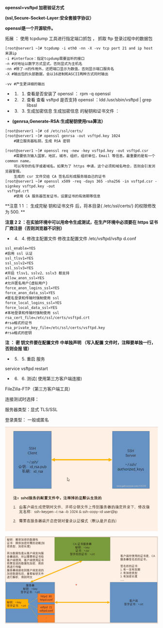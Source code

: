 **openssl+vsftpd 加密验证方式**

**(ssl,Secure-Socket-Layer:安全套接字协议）**

**openssl是一个开源软件。**

拓展 ： 使用 tcpdump 工具进行指定端口抓包 ， 抓取 ftp 登录过程中的数据包

```
[root@server1 ~]# tcpdump -i eth0 -nn -X -vv tcp port 21 and ip host 来源ip
-i #interface：指定tcpdump需要监听的接口
-n #对地址以数字方式显式，否则显式为主机名
-nn #除了-n的作用外，还把端口显示为数值，否则显示端口服务名
-X #输出包的头部数据，会以16进制和ASCII两种方式同时输出

-vv #产生更详细的输出
```

- 1. 1. 查看是否安装了 openssl ：
rpm -q openssl


- 2. 2. 查看 查看 vsftpd 是否支持 openssl
：ldd /usr/sbin/vsftpd | grep libssl


- 3. 3. 生成加密信息 生成加密信息 的秘钥和证书文件
：

- **(genrsa,Generate-RSA:生成秘钥使用rsa算法）**

```
[root@server1 ~]# cd /etc/ssl/certs/
[root@server1 ~]# openssl genrsa -out vsftpd.key 1024    
    #建立服务器私钥，生成 RSA 密钥

[root@server1 ~]# openssl req -new -key vsftpd.key -out vsftpd.csr
    #需要依次输入国家，地区，城市，组织，组织单位，Email 等信息。最重要的是有一个 common name，
    可以写你的名字或者域名。如果为了 https 申请，这个必须和域名吻合，否则会引发浏览器警报。
    生成的 csr 文件交给 CA 签名后形成服务端自己的证书
[root@server1 ~]# openssl x509 -req -days 365 -sha256 -in vsftpd.csr -signkey vsftpd.key -out
 vsftpd.crt
    #使用 CA 服务器签发证书，设置证书的有效期等信息
```

**注意 1 1 ： 生成完秘 钥和证书文件 后，将本目录{ /etc/ssl/certs/} 的权限修改为 500.
**

**注意 2 2 ：在实验环境中可以用命令生成测试，在生产环境中必须要在 https 证书厂商注册（否则浏览器不识别）**

- 4. 4. 修改主配置文件 修改主配置文件 /etc/vsftpd/vsftp d.conf


```
ssl_enable=YES
#启用 ssl 认证
ssl_tlsv1=YES
ssl_sslv2=YES
ssl_sslv3=YES
#开启 tlsv1、sslv2、sslv3 都支持
allow_anon_ssl=YES
#允许匿名用户{虚拟用户}
force_anon_logins_ssl=YES
force_anon_data_ssl=YES
#匿名登录和传输时强制使用 ssl
force_local_logins_ssl=YES
force_local_data_ssl=YES
#本地登录和传输时强制使用 ssl
rsa_cert_file=/etc/ssl/certs/vsftpd.crt
#rsa格式的证书
rsa_private_key_file=/etc/ssl/certs/vsftpd.key
#rsa格式的密钥
```

**注 ： 密 钥文件要在配置文件 中单独声明 （写入配置 文件时，注释要单独一行，否则会报 错）**

- 5. 5. 重启 服务


service vsftpd restart

- 6. 6. 测试(  使用第三方客户端连接)





FileZilla-FTP（第三方客户端工具）


连接测试时选择：


服务器类型：显式 TLS/SSL


登录类型： 一般或匿名

![](images/WEBRESOURCEbfea7b96535b9fb8f137704ad6432b2d截图.png)

![](images/WEBRESOURCEa36c8abc021e3a4957f919434ef83b99截图.png)